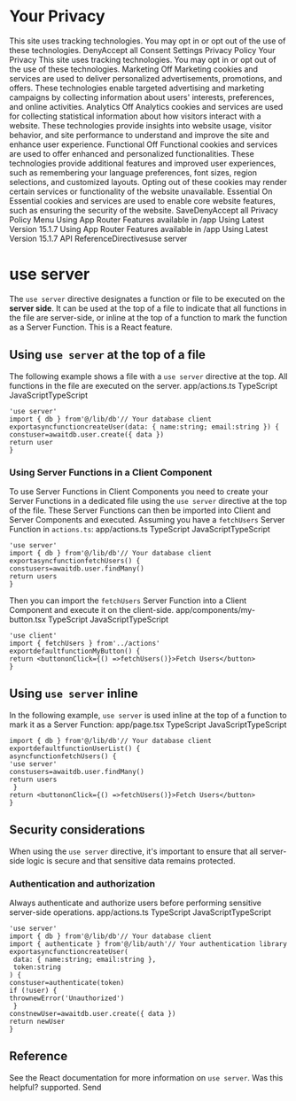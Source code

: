 # Your Privacy
This site uses tracking technologies. You may opt in or opt out of the use of these technologies.
DenyAccept all
Consent Settings
Privacy Policy
Your Privacy
This site uses tracking technologies. You may opt in or opt out of the use of these technologies.
Marketing
Off
Marketing cookies and services are used to deliver personalized advertisements, promotions, and offers. These technologies enable targeted advertising and marketing campaigns by collecting information about users' interests, preferences, and online activities. 
Analytics
Off
Analytics cookies and services are used for collecting statistical information about how visitors interact with a website. These technologies provide insights into website usage, visitor behavior, and site performance to understand and improve the site and enhance user experience.
Functional
Off
Functional cookies and services are used to offer enhanced and personalized functionalities. These technologies provide additional features and improved user experiences, such as remembering your language preferences, font sizes, region selections, and customized layouts. Opting out of these cookies may render certain services or functionality of the website unavailable.
Essential
On
Essential cookies and services are used to enable core website features, such as ensuring the security of the website. 
SaveDenyAccept all
Privacy Policy
Menu
Using App Router
Features available in /app
Using Latest Version
15.1.7
Using App Router
Features available in /app
Using Latest Version
15.1.7
API ReferenceDirectivesuse server
# use server
The `use server` directive designates a function or file to be executed on the **server side**. It can be used at the top of a file to indicate that all functions in the file are server-side, or inline at the top of a function to mark the function as a Server Function. This is a React feature.
## Using `use server` at the top of a file
The following example shows a file with a `use server` directive at the top. All functions in the file are executed on the server.
app/actions.ts
TypeScript
JavaScriptTypeScript
```
'use server'
import { db } from'@/lib/db'// Your database client
exportasyncfunctioncreateUser(data: { name:string; email:string }) {
constuser=awaitdb.user.create({ data })
return user
}
```

### Using Server Functions in a Client Component
To use Server Functions in Client Components you need to create your Server Functions in a dedicated file using the `use server` directive at the top of the file. These Server Functions can then be imported into Client and Server Components and executed.
Assuming you have a `fetchUsers` Server Function in `actions.ts`:
app/actions.ts
TypeScript
JavaScriptTypeScript
```
'use server'
import { db } from'@/lib/db'// Your database client
exportasyncfunctionfetchUsers() {
constusers=awaitdb.user.findMany()
return users
}
```

Then you can import the `fetchUsers` Server Function into a Client Component and execute it on the client-side.
app/components/my-button.tsx
TypeScript
JavaScriptTypeScript
```
'use client'
import { fetchUsers } from'../actions'
exportdefaultfunctionMyButton() {
return <buttononClick={() =>fetchUsers()}>Fetch Users</button>
}
```

## Using `use server` inline
In the following example, `use server` is used inline at the top of a function to mark it as a Server Function:
app/page.tsx
TypeScript
JavaScriptTypeScript
```
import { db } from'@/lib/db'// Your database client
exportdefaultfunctionUserList() {
asyncfunctionfetchUsers() {
'use server'
constusers=awaitdb.user.findMany()
return users
 }
return <buttononClick={() =>fetchUsers()}>Fetch Users</button>
}
```

## Security considerations
When using the `use server` directive, it's important to ensure that all server-side logic is secure and that sensitive data remains protected.
### Authentication and authorization
Always authenticate and authorize users before performing sensitive server-side operations.
app/actions.ts
TypeScript
JavaScriptTypeScript
```
'use server'
import { db } from'@/lib/db'// Your database client
import { authenticate } from'@/lib/auth'// Your authentication library
exportasyncfunctioncreateUser(
 data: { name:string; email:string },
 token:string
) {
constuser=authenticate(token)
if (!user) {
thrownewError('Unauthorized')
 }
constnewUser=awaitdb.user.create({ data })
return newUser
}
```

## Reference
See the React documentation for more information on `use server`.
Was this helpful?
supported.
Send
